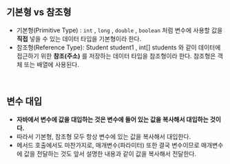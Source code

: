 ## 기본형 vs 참조형

* 기본형(Primitive Type) : `int` , `long` , `double` , `boolean` 처럼 변수에 사용할 값을 **직접** 넣을 수 있는 데이터 타입을 기본형이라 한다.
* 참조형(Reference Type): Student student1 , int[] students 와 같이 데이터에 접근하기 위한 **참조(주소)** 를 저장하는 데이터 타입을 참조형이라 한다. 참조형은 객체 또는 배열에 사용된다.

<br>

## 변수 대입
* **자바에서 변수에 값을 대입하는 것은 변수에 들어 있는 값을 복사해서 대입하는 것이다.**
* 따라서 기본형, 참조형 모두 항상 변수에 있는 값을 복사해서 대입한다.
* 메서드 호출에서도 마찬가지로, 매개변수(파라미터) 또한 결국 변수이므로 매개변수에 값을 전달하는 것도 앞서 설명한 내용과 같이 값을 복사해서 전달한다.